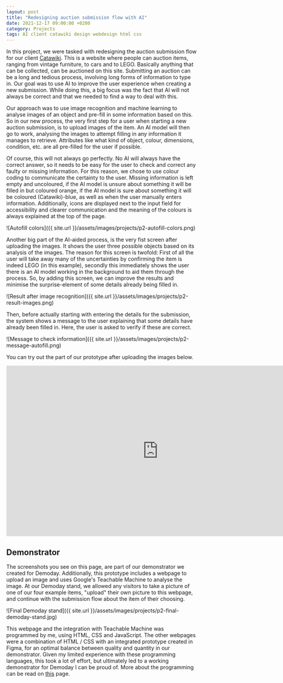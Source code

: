 ```yaml
---
layout: post
title: "Redesigning auction submission flow with AI"
date: 2021-12-17 09:00:00 +0200
category: Projects
tags: AI client catawiki design webdesign html css
---
```


In this project, we were tasked with redesigning the auction submission flow for our client [Catawiki](https://catawiki.com). This is a website where people can auction items, ranging from vintage furniture, to cars and to LEGO. Basically anything that can be collected, can be auctioned on this site. Submitting an auction can be a long and tedious process, involving long forms of information to type in. Our goal was to use AI to improve the user experience when creating a new submission. While doing this, a big focus was the fact that AI will not always be correct and that we needed to find a way to deal with this.

Our approach was to use image recognition and machine learning to analyse images of an object and pre-fill in some information based on this. So in our new process, the very first step for a user when starting a new auction submission, is to upload images of the item. An AI model will then go to work, analysing the images to attempt filling in any information it manages to retrieve. Attributes like what kind of object, colour, dimensions, condition, etc. are all pre-filled for the user if possible. 

Of course, this will not always go perfectly. No AI will always have the correct answer, so it needs to be easy for the user to check and correct any faulty or missing information. For this reason, we chose to use colour coding to communicate the certainty to the user. Missing information is left empty and uncoloured, if the AI model is unsure about something it will be filled in but coloured orange, if the AI model is sure about something it will be coloured (Catawiki)-blue, as well as when the user manually enters information. Additionally, icons are displayed next to the input field for accessibility and clearer communication and the meaning of the colours is always explained at the top of the page.

![Autofill colors]({{ site.url }}/assets/images/projects/p2-autofill-colors.png)

Another big part of the AI-aided process, is the very fist screen after uploading the images. It shows the user three possible objects based on its analysis of the images. The reason for this screen is twofold: First of all the user will take away many of the uncertainties by confirming the item is indeed LEGO (in this example), secondly this immediately shows the user there is an AI model working in the background to aid them through the process. So, by adding this screen, we can improve the results and minimise the surprise-element of some details already being filled in.

![Result after image recognition]({{ site.url }}/assets/images/projects/p2-result-images.png)

Then, before actually starting with entering the details for the submission, the system shows a message to the user explaining that some details have already been filled in. Here, the user is asked to verify if these are correct.

![Message to check information]({{ site.url }}/assets/images/projects/p2-message-autofill.png)

You can try out the part of our prototype after uploading the images below.

<iframe style="border: 1px solid rgba(0, 0, 0, 0.1);" width="800" height="450" src="https://www.figma.com/embed?embed_host=share&url=https%3A%2F%2Fwww.figma.com%2Fproto%2FHJozdTgh71x8MeeIPjL1x5%2FProject-2---Catawiki%3Fpage-id%3D0%253A1%26node-id%3D885%253A1257%26viewport%3D29%252C174%252C0.02%26scaling%3Dscale-down-width%26starting-point-node-id%3D437%253A122%26show-proto-sidebar%3D1" allowfullscreen></iframe>

## Demonstrator
The screenshots you see on this page, are part of our demonstrator we created for Demoday. Additionally, this prototype includes a webpage to upload an image and uses Google's Teachable Machine to analyse the image. At our Demoday stand, we allowed any visitors to take a picture of one of our four example items, "upload" their own picture to this webpage, and continue with the submission flow about the item of their choosing.

![Final Demoday stand]({{ site.url }}/assets/images/projects/p2-final-demoday-stand.jpg)

This webpage and the integration with Teachable Machine was programmed by me, using HTML, CSS and JavaScript. The other webpages were a combination of HTML / CSS with an integrated prototype created in Figma, for an optimal balance between quality and quantity in our demonstrator. Given my limited experience with these programming languages, this took a lot of effort, but ultimately led to a working demonstrator for Demoday I can be proud of. More about the programming can be read on [this](https://portfolio.jochem.tk/skills/2022/12/06/programming-experience.html#:~:text=multifunctional%20programming%20language.-,Project%202%3A%20Design,-In%20this%20client) page.